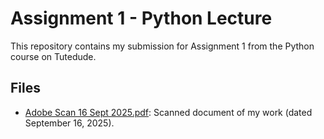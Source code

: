 # Assignment 1 - Python Lecture

This repository contains my submission for Assignment 1 from the Python course on Tutedude.

## Files
- [Adobe Scan 16 Sept 2025.pdf](Adobe%20Scan%2016%20Sept%202025.pdf): Scanned document of my work (dated September 16, 2025).
